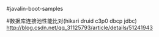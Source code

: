 #javalin-boot-samples

#数据库连接池性能比对(hikari druid c3p0 dbcp jdbc)
http://blog.csdn.net/qq_31125793/article/details/51241943
